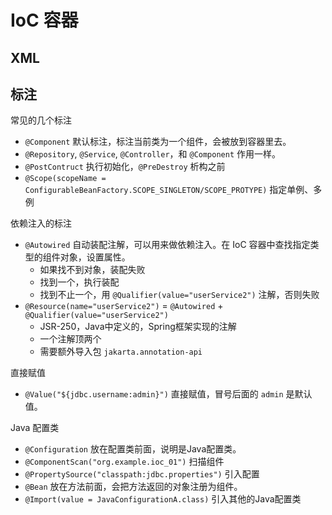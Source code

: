 # IoC 容器

## XML

## 标注

常见的几个标注
- `@Component` 默认标注，标注当前类为一个组件，会被放到容器里去。
- `@Repository`, `@Service`, `@Controller`，和 `@Component` 作用一样。
- `@PostContruct` 执行初始化，`@PreDestroy` 析构之前
- `@Scope(scopeName = ConfigurableBeanFactory.SCOPE_SINGLETON/SCOPE_PROTYPE)` 指定单例、多例

依赖注入的标注
- `@Autowired` 自动装配注解，可以用来做依赖注入。在 IoC 容器中查找指定类型的组件对象，设置属性。
    - 如果找不到对象，装配失败
    - 找到一个，执行装配
    - 找到不止一个，用 `@Qualifier(value="userService2")` 注解，否则失败
- `@Resource(name="userService2")` = `@Autowired` + `@Qualifier(value="userService2")`
    - JSR-250，Java中定义的，Spring框架实现的注解
    - 一个注解顶两个
    - 需要额外导入包 `jakarta.annotation-api`

直接赋值
- `@Value("${jdbc.username:admin}")` 直接赋值，冒号后面的 `admin` 是默认值。

Java 配置类
- `@Configuration` 放在配置类前面，说明是Java配置类。
- `@ComponentScan("org.example.ioc_01")` 扫描组件
- `@PropertySource("classpath:jdbc.properties")` 引入配置
- `@Bean` 放在方法前面，会把方法返回的对象注册为组件。
- `@Import(value = JavaConfigurationA.class)` 引入其他的Java配置类

